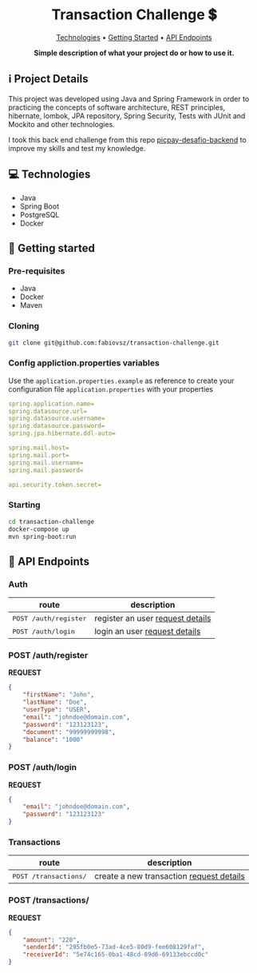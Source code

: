 ﻿<h1 align="center" style="font-weight: bold;"> Transaction Challenge 💲</h1>

<p align="center">
 <a href="#tech">Technologies</a> • 
 <a href="#started">Getting Started</a> • 
  <a href="#routes">API Endpoints</a>
</p>

<p align="center">
    <b>Simple description of what your project do or how to use it.</b>
</p>

<h2 id="technologies">ℹ️ Project Details</h2>

This project was developed using Java and Spring Framework in order to practicing the concepts of software architecture, REST principles, hibernate, lombok, JPA repository, Spring Security, Tests with JUnit and Mockito and other technologies.

I took this back end challenge from this repo [picpay-desafio-backend](https://github.com/PicPay/picpay-desafio-backend) to improve my skills and test my knowledge.

<h2 id="technologies">💻 Technologies</h2>

- Java
- Spring Boot
- PostgreSQL
- Docker

<h2 id="started">🚀 Getting started</h2>

<h3>Pre-requisites</h3>

- Java
- Docker
- Maven

<h3>Cloning</h3>

```bash
git clone git@github.com:fabiovsz/transaction-challenge.git
```

<h3>Config appliction.properties variables</h2>

Use the `application.properties.example` as reference to create your configuration file `application.properties` with your properties

```yaml
spring.application.name=
spring.datasource.url=
spring.datasource.username=
spring.datasource.password=
spring.jpa.hibernate.ddl-auto=

spring.mail.host=
spring.mail.port=
spring.mail.username=
spring.mail.password=

api.security.token.secret=
```

<h3>Starting</h3>


```bash
cd transaction-challenge
docker-compose up
mvn spring-boot:run
```

<h2 id="routes">📍 API Endpoints</h2>
<h3>Auth</h3>

| route               | description                                          
|----------------------|-----------------------------------------------------
| <kbd>POST /auth/register</kbd>     | register an user [request details](#get-auth-detail)
| <kbd>POST /auth/login</kbd>     | login an user [request details](#post-auth-detail)

<h3 id="get-auth-detail">POST /auth/register</h3>

**REQUEST**
```json
{
    "firstName": "John",
    "lastName": "Doe",
    "userType": "USER",
    "email": "johndoe@domain.com",
    "password": "123123123",
    "document": "99999999998",
    "balance": "1000"
}
```

<h3 id="post-auth-detail">POST /auth/login</h3>

**REQUEST**
```json
{
    "email": "johndoe@domain.com",
    "password": "123123123"
}
```

<h3>Transactions</h3>

| route               | description                                          
|----------------------|-----------------------------------------------------
| <kbd>POST /transactions/</kbd>     | create a new transaction [request details](#get-transaction-detail)

<h3 id="get-transaction-detail">POST /transactions/</h3>

**REQUEST**
```json
{
    "amount": "220",
    "senderId": "295fb0e5-73ad-4ce5-80d9-fee608129faf",
    "receiverId": "5e74c165-0ba1-48cd-89d6-69133ebccd0c"
}
```